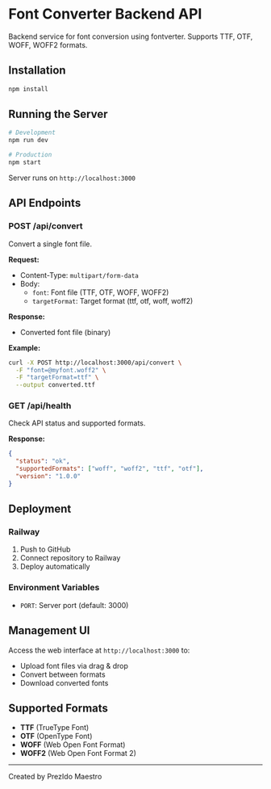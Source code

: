 # Font Converter Backend API

Backend service for font conversion using fontverter. Supports TTF, OTF, WOFF, WOFF2 formats.

## Installation

```bash
npm install
```

## Running the Server

```bash
# Development
npm run dev

# Production
npm start
```

Server runs on `http://localhost:3000`

## API Endpoints

### POST /api/convert
Convert a single font file.

**Request:**
- Content-Type: `multipart/form-data`
- Body:
  - `font`: Font file (TTF, OTF, WOFF, WOFF2)
  - `targetFormat`: Target format (ttf, otf, woff, woff2)

**Response:**
- Converted font file (binary)

**Example:**
```bash
curl -X POST http://localhost:3000/api/convert \
  -F "font=@myfont.woff2" \
  -F "targetFormat=ttf" \
  --output converted.ttf
```

### GET /api/health
Check API status and supported formats.

**Response:**
```json
{
  "status": "ok",
  "supportedFormats": ["woff", "woff2", "ttf", "otf"],
  "version": "1.0.0"
}
```

## Deployment

### Railway

1. Push to GitHub
2. Connect repository to Railway
3. Deploy automatically

### Environment Variables

- `PORT`: Server port (default: 3000)

## Management UI

Access the web interface at `http://localhost:3000` to:
- Upload font files via drag & drop
- Convert between formats
- Download converted fonts

## Supported Formats

- **TTF** (TrueType Font)
- **OTF** (OpenType Font)
- **WOFF** (Web Open Font Format)
- **WOFF2** (Web Open Font Format 2)

---

Created by PrezIdo Maestro